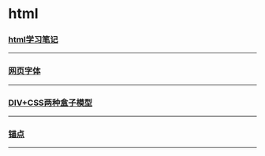 html
====

### [html学习笔记](note)

---

### [网页字体](font)

---

### [DIV+CSS两种盒子模型](box)

---

### [锚点](anchor)

---
